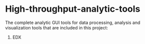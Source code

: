 # High-throughput-analytic-tools
The complete analytic GUI tools for data processing, analysis and visualization
tools that are included in this project:
1. EDX
